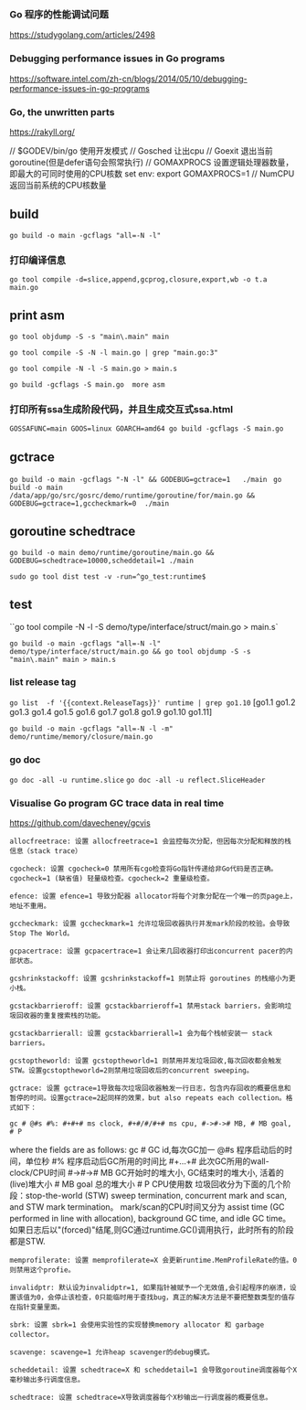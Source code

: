 
### Go 程序的性能调试问题
https://studygolang.com/articles/2498 
### Debugging performance issues in Go programs
https://software.intel.com/zh-cn/blogs/2014/05/10/debugging-performance-issues-in-go-programs

### Go, the unwritten parts
https://rakyll.org/

// $GODEV/bin/go 使用开发模式
// Gosched 让出cpu
// Goexit 退出当前goroutine(但是defer语句会照常执行)
// GOMAXPROCS  设置逻辑处理器数量，即最大的可同时使用的CPU核数 set env: export GOMAXPROCS=1
// NumCPU 返回当前系统的CPU核数量

##  build
`go build -o main -gcflags "all=-N -l"`

### 打印编译信息
  `go tool compile -d=slice,append,gcprog,closure,export,wb -o t.a main.go`

## print asm

`go tool objdump -S -s "main\.main" main`

`go tool compile -S -N -l main.go | grep "main.go:3"`

`go tool compile -N -l -S main.go > main.s`

`go build -gcflags -S main.go  more asm`

### 打印所有ssa生成阶段代码，并且生成交互式ssa.html
`GOSSAFUNC=main GOOS=linux GOARCH=amd64 go build -gcflags -S main.go` 

## gctrace
`go build -o main -gcflags "-N -l" && GODEBUG=gctrace=1   ./main `
`go build -o main /data/app/go/src/gosrc/demo/runtime/goroutine/for/main.go && GODEBUG=gctrace=1,gccheckmark=0  ./main`

##  goroutine schedtrace
`go build -o main demo/runtime/goroutine/main.go && GODEBUG=schedtrace=10000,scheddetail=1 ./main`


`sudo go tool dist test -v -run=^go_test:runtime$`

## test
``go tool compile -N -l -S demo/type/interface/struct/main.go > main.s`

`go build -o main -gcflags "all=-N -l" demo/type/interface/struct/main.go && go tool objdump -S -s "main\.main" main > main.s`

### list release tag
`go list  -f '{{context.ReleaseTags}}' runtime | grep go1.10`
 [go1.1 go1.2 go1.3 go1.4 go1.5 go1.6 go1.7 go1.8 go1.9 go1.10 go1.11]

`go build -o main -gcflags "all=-N -l -m" demo/runtime/memory/closure/main.go`

### go doc 
`go doc -all -u runtime.slice`
`go doc -all -u reflect.SliceHeader`

### Visualise Go program GC trace data in real time 
https://github.com/davecheney/gcvis

`allocfreetrace: 设置 allocfreetrace=1 会监控每次分配，但因每次分配和释放的栈信息（stack trace）`

`cgocheck: 设置 cgocheck=0 禁用所有cgo检查将Go指针传递给非Go代码是否正确。cgocheck=1 (缺省值) 轻量级检查。cgocheck=2 重量级检查。`

`efence: 设置 efence=1 导致分配器 allocator将每个对象分配在一个唯一的页page上，地址不重用。`

`gccheckmark: 设置 gccheckmark=1 允许垃圾回收器执行并发mark阶段的校验。会导致Stop The World。`

`gcpacertrace: 设置 gcpacertrace=1 会让来几回收器打印出concurrent pacer的内部状态。`

`gcshrinkstackoff: 设置 gcshrinkstackoff=1 则禁止将 goroutines 的栈缩小为更小栈。`

`gcstackbarrieroff: 设置 gcstackbarrieroff=1 禁用stack barriers，会影响垃圾回收器的重复搜索栈的功能。`

`gcstackbarrierall: 设置 gcstackbarrierall=1 会为每个栈帧安装一 stack barriers。`

`gcstoptheworld: 设置 gcstoptheworld=1 则禁用并发垃圾回收,每次回收都会触发STW。设置gcstoptheworld=2则禁用垃圾回收后的concurrent sweeping。`

`gctrace: 设置 gctrace=1导致每次垃圾回收器触发一行日志，包含内存回收的概要信息和暂停的时间。设置gctrace=2起同样的效果，but also repeats each collection。格式如下：`

    gc # @#s #%: #+#+# ms clock, #+#/#/#+# ms cpu, #->#-># MB, # MB goal, # P
where the fields are as follows:
    gc #        GC id,每次GC加一
    @#s         程序启动后的时间，单位秒
    #%          程序启动后GC所用的时间比
    #+...+#     此次GC所用的wall-clock/CPU时间
    #->#-># MB  GC开始时的堆大小, GC结束时的堆大小, 活着的(live)堆大小
    # MB goal   总的堆大小
    # P         CPU使用数
垃圾回收分为下面的几个阶段：stop-the-world (STW) sweep termination, concurrent
mark and scan, and STW mark termination。 mark/scan的CPU时间又分为 assist time (GC performed in
line with allocation), background GC time, and idle GC time。
如果日志后以"(forced)"结尾,则GC通过runtime.GC()调用执行，此时所有的阶段都是STW.

`memprofilerate: 设置 memprofilerate=X 会更新runtime.MemProfileRate的值。0则禁用这个profie。`

`invalidptr: 默认设为invalidptr=1, 如果指针被赋予一个无效值,会引起程序的崩溃，设置该值为0，会停止该检查，0只能临时用于查找bug，真正的解决方法是不要把整数类型的值存在指针变量里面。`

`sbrk: 设置 sbrk=1 会使用实验性的实现替换memory allocator 和 garbage collector。`

`scavenge: scavenge=1 允许heap scavenger的debug模式。`

`scheddetail: 设置 schedtrace=X 和 scheddetail=1 会导致goroutine调度器每个X毫秒输出多行调度信息。`

`schedtrace: 设置 schedtrace=X导致调度器每个X秒输出一行调度器的概要信息。`

```